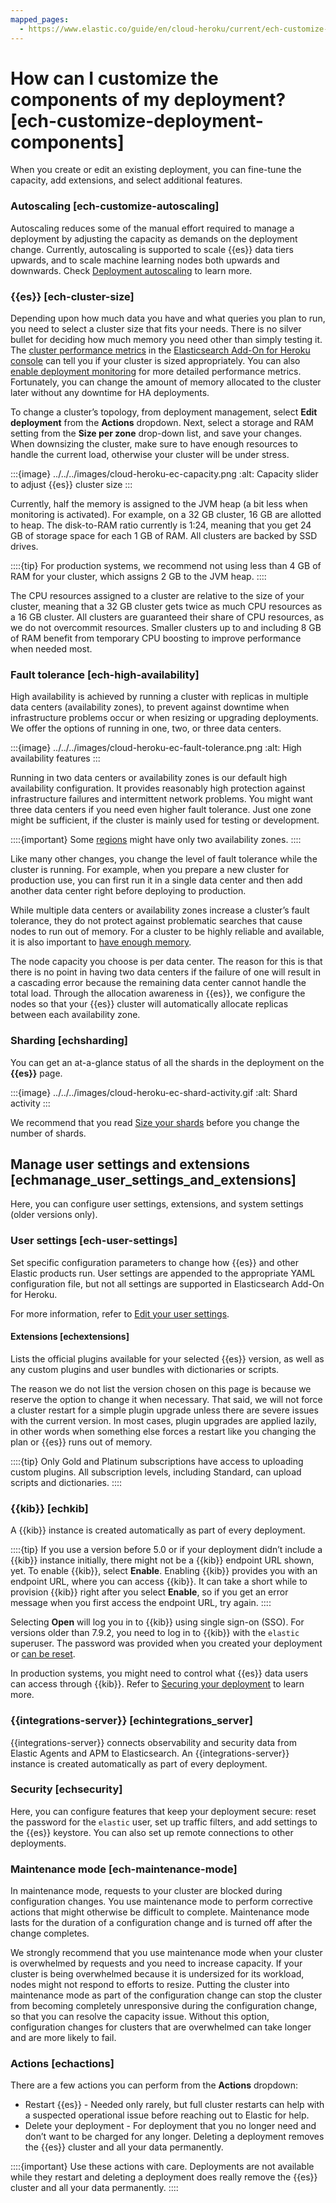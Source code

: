 ```yaml
---
mapped_pages:
  - https://www.elastic.co/guide/en/cloud-heroku/current/ech-customize-deployment-components.html
---
```


# How can I customize the components of my deployment? [ech-customize-deployment-components]

When you create or edit an existing deployment, you can fine-tune the capacity, add extensions, and select additional features.


### Autoscaling [ech-customize-autoscaling]

Autoscaling reduces some of the manual effort required to manage a deployment by adjusting the capacity as demands on the deployment change. Currently, autoscaling is supported to scale {{es}} data tiers upwards, and to scale machine learning nodes both upwards and downwards. Check [Deployment autoscaling](../../autoscaling.md) to learn more.


### {{es}} [ech-cluster-size]

Depending upon how much data you have and what queries you plan to run, you need to select a cluster size that fits your needs. There is no silver bullet for deciding how much memory you need other than simply testing it. The [cluster performance metrics](../../monitor/stack-monitoring/elastic-cloud-stack-monitoring.md) in the [Elasticsearch Add-On for Heroku console](https://cloud.elastic.co?page=docs&placement=docs-body) can tell you if your cluster is sized appropriately. You can also [enable deployment monitoring](../../monitor/stack-monitoring/elastic-cloud-stack-monitoring.md) for more detailed performance metrics. Fortunately, you can change the amount of memory allocated to the cluster later without any downtime for HA deployments.

To change a cluster’s topology, from deployment management, select **Edit deployment** from the **Actions** dropdown. Next, select a storage and RAM setting from the **Size per zone** drop-down list, and save your changes. When downsizing the cluster, make sure to have enough resources to handle the current load, otherwise your cluster will be under stress.

:::{image} ../../../images/cloud-heroku-ec-capacity.png
:alt: Capacity slider to adjust {{es}} cluster size
:::

Currently, half the memory is assigned to the JVM heap (a bit less when monitoring is activated). For example, on a 32 GB cluster, 16 GB are allotted to heap. The disk-to-RAM ratio currently is 1:24, meaning that you get 24 GB of storage space for each 1 GB of RAM. All clusters are backed by SSD drives.

::::{tip}
For production systems, we recommend not using less than 4 GB of RAM for your cluster, which assigns 2 GB to the JVM heap.
::::


The CPU resources assigned to a cluster are relative to the size of your cluster, meaning that a 32 GB cluster gets twice as much CPU resources as a 16 GB cluster. All clusters are guaranteed their share of CPU resources, as we do not overcommit resources. Smaller clusters up to and including 8 GB of RAM benefit from temporary CPU boosting to improve performance when needed most.


### Fault tolerance [ech-high-availability]

High availability is achieved by running a cluster with replicas in multiple data centers (availability zones), to prevent against downtime when infrastructure problems occur or when resizing or upgrading deployments. We offer the options of running in one, two, or three data centers.

:::{image} ../../../images/cloud-heroku-ec-fault-tolerance.png
:alt: High availability features
:::

Running in two data centers or availability zones is our default high availability configuration. It provides reasonably high protection against infrastructure failures and intermittent network problems. You might want three data centers if you need even higher fault tolerance. Just one zone might be sufficient, if the cluster is mainly used for testing or development.

::::{important}
Some [regions](ech-reference-regions.md) might have only two availability zones.
::::


Like many other changes, you change the level of fault tolerance while the cluster is running. For example, when you prepare a new cluster for production use, you can first run it in a single data center and then add another data center right before deploying to production.

While multiple data centers or availability zones increase a cluster’s fault tolerance, they do not protect against problematic searches that cause nodes to run out of memory. For a cluster to be highly reliable and available, it is also important to [have enough memory](../../../troubleshoot/monitoring/high-memory-pressure.md).

The node capacity you choose is per data center. The reason for this is that there is no point in having two data centers if the failure of one will result in a cascading error because the remaining data center cannot handle the total load. Through the allocation awareness in {{es}}, we configure the nodes so that your {{es}} cluster will automatically allocate replicas between each availability zone.


### Sharding [echsharding]

You can get an at-a-glance status of all the shards in the deployment on the **{{es}}** page.

:::{image} ../../../images/cloud-heroku-ec-shard-activity.gif
:alt: Shard activity
:::

We recommend that you read [Size your shards](../../production-guidance/optimize-performance/size-shards.md) before you change the number of shards.

## Manage user settings and extensions [echmanage_user_settings_and_extensions]

Here, you can configure user settings, extensions, and system settings  (older versions only).

### User settings [ech-user-settings]

Set specific configuration parameters to change how {{es}} and other Elastic products run. User settings are appended to the appropriate YAML configuration file, but not all settings are supported in Elasticsearch Add-On for Heroku.

For more information, refer to [Edit your user settings](edit-stack-settings.md).


#### Extensions [echextensions]

Lists the official plugins available for your selected {{es}} version, as well as any custom plugins and user bundles with dictionaries or scripts.

The reason we do not list the version chosen on this page is because we reserve the option to change it when necessary. That said, we will not force a cluster restart for a simple plugin upgrade unless there are severe issues with the current version. In most cases, plugin upgrades are applied lazily, in other words when something else forces a restart like you changing the plan or {{es}} runs out of memory.

::::{tip}
Only Gold and Platinum subscriptions have access to uploading custom plugins. All subscription levels, including Standard, can upload scripts and dictionaries.
::::



### {{kib}} [echkib]

A {{kib}} instance is created automatically as part of every deployment.

::::{tip}
If you use a version before 5.0 or if your deployment didn’t include a {{kib}} instance initially, there might not be a {{kib}} endpoint URL shown, yet. To enable {{kib}}, select **Enable**. Enabling {{kib}} provides you with an endpoint URL, where you can access {{kib}}. It can take a short while to provision {{kib}} right after you select **Enable**, so if you get an error message when you first access the endpoint URL, try again.
::::


Selecting **Open** will log you in to {{kib}} using single sign-on (SSO). For versions older than 7.9.2, you need to log in to {{kib}} with the `elastic` superuser. The password was provided when you created your deployment or [can be reset](../../users-roles/cluster-or-deployment-auth/built-in-users.md).

In production systems, you might need to control what {{es}} data users can access through {{kib}}. Refer to [Securing your deployment](../../security.md) to learn more.


### {{integrations-server}} [echintegrations_server]

{{integrations-server}} connects observability and security data from Elastic Agents and APM to Elasticsearch. An {{integrations-server}} instance is created automatically as part of every deployment.


### Security [echsecurity]

Here, you can configure features that keep your deployment secure: reset the password for the `elastic` user, set up traffic filters, and add settings to the {{es}} keystore. You can also set up remote connections to other deployments.


### Maintenance mode [ech-maintenance-mode]

In maintenance mode, requests to your cluster are blocked during configuration changes. You use maintenance mode to perform corrective actions that might otherwise be difficult to complete. Maintenance mode lasts for the duration of a configuration change and is turned off after the change completes.

We strongly recommend that you use maintenance mode when your cluster is overwhelmed by requests and you need to increase capacity. If your cluster is being overwhelmed because it is undersized for its workload, nodes might not respond to efforts to resize. Putting the cluster into maintenance mode as part of the configuration change can stop the cluster from becoming completely unresponsive during the configuration change, so that you can resolve the capacity issue. Without this option, configuration changes for clusters that are overwhelmed can take longer and are more likely to fail.


### Actions [echactions]

There are a few actions you can perform from the **Actions** dropdown:

* Restart {{es}} - Needed only rarely, but full cluster restarts can help with a suspected operational issue before reaching out to Elastic for help.
* Delete your deployment - For deployment that you no longer need and don’t want to be charged for any longer. Deleting a deployment removes the {{es}} cluster and all your data permanently.

::::{important}
Use these actions with care. Deployments are not available while they restart and deleting a deployment does really remove the {{es}} cluster and all your data permanently.
::::




